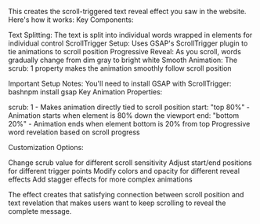 This creates the scroll-triggered text reveal effect you saw in the website. Here's how it works:
Key Components:

Text Splitting: The text is split into individual words wrapped in <span> elements for individual control
ScrollTrigger Setup: Uses GSAP's ScrollTrigger plugin to tie animations to scroll position
Progressive Reveal: As you scroll, words gradually change from dim gray to bright white
Smooth Animation: The scrub: 1 property makes the animation smoothly follow scroll position

Important Setup Notes:
You'll need to install GSAP with ScrollTrigger:
bashnpm install gsap
Key Animation Properties:

scrub: 1 - Makes animation directly tied to scroll position
start: "top 80%" - Animation starts when element is 80% down the viewport
end: "bottom 20%" - Animation ends when element bottom is 20% from top
Progressive word revelation based on scroll progress

Customization Options:

Change scrub value for different scroll sensitivity
Adjust start/end positions for different trigger points
Modify colors and opacity for different reveal effects
Add stagger effects for more complex animations

The effect creates that satisfying connection between scroll position and text revelation that makes users want to keep scrolling to reveal the complete message.
